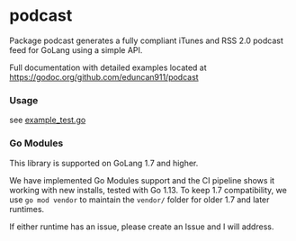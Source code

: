 
# podcast
Package podcast generates a fully compliant iTunes and RSS 2.0 podcast feed
for GoLang using a simple API.

Full documentation with detailed examples located at <a href="https://godoc.org/github.com/eduncan911/podcast">https://godoc.org/github.com/eduncan911/podcast</a>

### Usage

see [example_test.go](example_test.go)

### Go Modules
This library is supported on GoLang 1.7 and higher.

We have implemented Go Modules support and the CI pipeline shows it working with
new installs, tested with Go 1.13.  To keep 1.7 compatibility, we use
`go mod vendor` to maintain the `vendor/` folder for older 1.7 and later runtimes.

If either runtime has an issue, please create an Issue and I will address.
